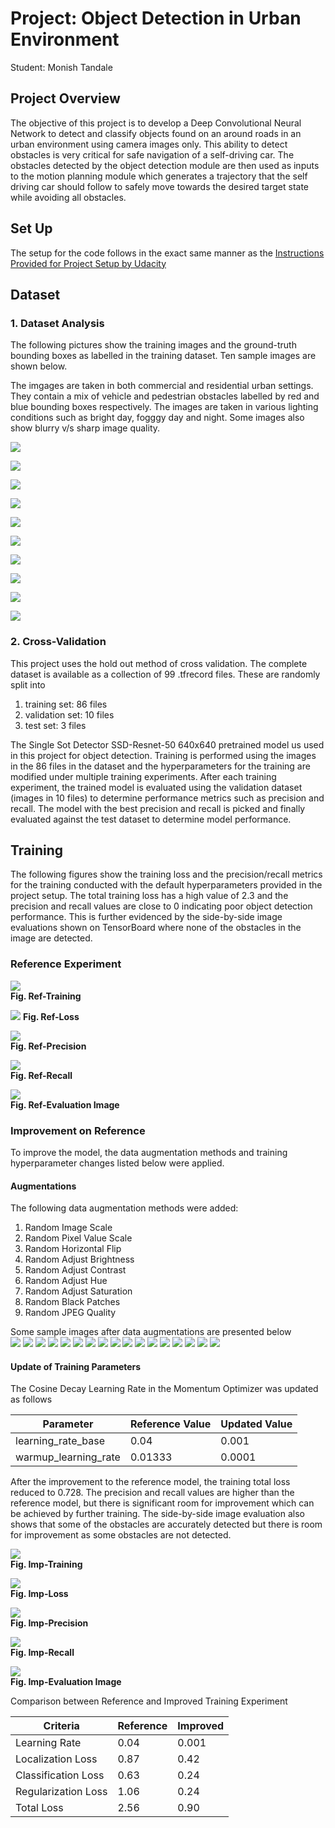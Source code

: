 # Project: Object Detection in Urban Environment
Student: Monish Tandale

## Project Overview
The objective of this project is to develop a Deep Convolutional Neural Network to detect and classify objects found on an around roads in an urban environment using camera images only. This ability to detect obstacles is very critical for safe navigation of a self-driving car. The obstacles detected by the object detection module are then used as inputs to the motion planning module which generates a trajectory that the self driving car should follow to safely move towards the desired target state while avoiding all obstacles.



## Set Up
The setup for the code follows in the exact same manner as the [Instructions Provided for Project Setup by Udacity](https://learn.udacity.com/nanodegrees/nd0013/parts/cd2688/lessons/87953bff-bd73-420e-b07b-940cc9ceb138/concepts/ad1a8ada-4bb8-46b8-8143-40aedd57f7e1)  

## Dataset
### 1. Dataset Analysis
The following pictures show the training images and the ground-truth bounding boxes as labelled in the training dataset. Ten sample images are shown below. 

The imgages are taken in both commercial and residential urban settings. They contain a mix of vehicle and pedestrian obstacles labelled by red and blue bounding boxes respectively. The images are taken in various lighting conditions such as bright day, fogggy day and night. Some images also show blurry v/s sharp image quality.

![](Exp-1.png)

![](Exp-2.png)

![](Exp-3.png)

![](Exp-4.png)

![](Exp-5.png)

![](Exp-6.png)

![](Exp-7.png)

![](Exp-8.png)

![](Exp-9.png)

![](Exp-10.png)

### 2. Cross-Validation
This project uses the hold out method of cross validation. The complete dataset is available as a collection of 99 .tfrecord files. These are randomly split into    
1. training set: 86 files
2. validation set: 10 files
3. test set: 3 files

The Single Sot Detector SSD-Resnet-50 640x640 pretrained model us used in this project for object detection. Training is performed using the images in the 86 files in the dataset and the hyperparameters for the training are modified under multiple training experiments. After  each training experiment, the trained model is evaluated using the validation dataset (images in 10 files) to determine performance metrics such as precision and recall. The model with the best precision and recall is picked and finally evaluated against the test dataset to determine model performance.   

## Training

The following figures show the training loss and the precision/recall metrics for the training conducted with the default hyperparameters provided in the project setup. The total training loss has a high value of 2.3 and the precision and recall values are close to 0 indicating poor object detection performance. This is further evidenced by the side-by-side image evaluations shown on TensorBoard where none of the obstacles in the image are detected.

### Reference Experiment
![](Ref-Training.png)   
**Fig. Ref-Training**

![](Ref-Loss.png)
**Fig. Ref-Loss**

![](Ref-Precision.png)   
**Fig. Ref-Precision**

![](Ref-Recall.png)   
**Fig. Ref-Recall**

![](Ref-EvalImage.png)  
**Fig. Ref-Evaluation Image**


### Improvement on Reference

To improve the model, the data augmentation methods and training hyperparameter changes listed below were applied.

#### Augmentations
The following data augmentation methods were added:
1. Random Image Scale
2. Random Pixel Value Scale
3. Random Horizontal Flip
4. Random Adjust Brightness
5. Random Adjust Contrast
6. Random Adjust Hue
7. Random Adjust Saturation
8. Random Black Patches
9. Random JPEG Quality 

Some sample images after data augmentations are presented below   
![](Aug-1.png)
![](Aug-2.png)
![](Aug-3.png)
![](Aug-4.png)
![](Aug-5.png)
![](Aug-6.png)
![](Aug-7.png)
![](Aug-8.png)
![](Aug-9.png)
![](Aug-10.png)
![](Aug-11.png)
![](Aug-12.png)
![](Aug-13.png)
![](Aug-14.png)
![](Aug-15.png)
![](Aug-16.png)
![](Aug-17.png)


#### Update of Training Parameters
The Cosine Decay Learning Rate in the Momentum Optimizer was updated as follows

| Parameter | Reference Value | Updated Value |
|---|---|---|
| learning_rate_base | 0.04 | 0.001 |
| warmup_learning_rate | 0.01333 | 0.0001 |

After the improvement to the reference model, the training total loss reduced to 0.728. The precision and recall values are higher than the reference model, but there is significant room for improvement which can be achieved by further training. The side-by-side image evaluation also shows that some of the obstacles are accurately detected but there is room for improvement as some obstacles are not detected.   

![](Imp-Training.png)   
**Fig. Imp-Training**

![](Imp-Loss.png)  
**Fig. Imp-Loss**

![](Imp-Precision.png)   
**Fig. Imp-Precision**

![](Imp-Recall.png)   
**Fig. Imp-Recall**

![](Imp-EvalImage.png)  
**Fig. Imp-Evaluation Image**

Comparison between Reference and Improved Training Experiment

| Criteria | Reference | Improved| 
|---|----|---|
| Learning Rate | 0.04 | 0.001
| Localization Loss | 0.87 | 0.42
| Classification Loss | 0.63 | 0.24
| Regularization Loss | 1.06 | 0.24
| Total Loss | 2.56 | 0.90

